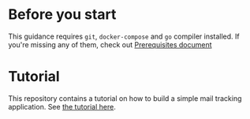 # Before you start

This guidance requires `git`, `docker-compose` and `go` compiler installed.
If you're missing any of them, check out [Prerequisites document](PREREQ.md)

# Tutorial

This repository contains a tutorial on how to build a simple mail tracking application. See [the tutorial here](DeliveryManagementInstructions/DeliveryManagementSystem.md).
